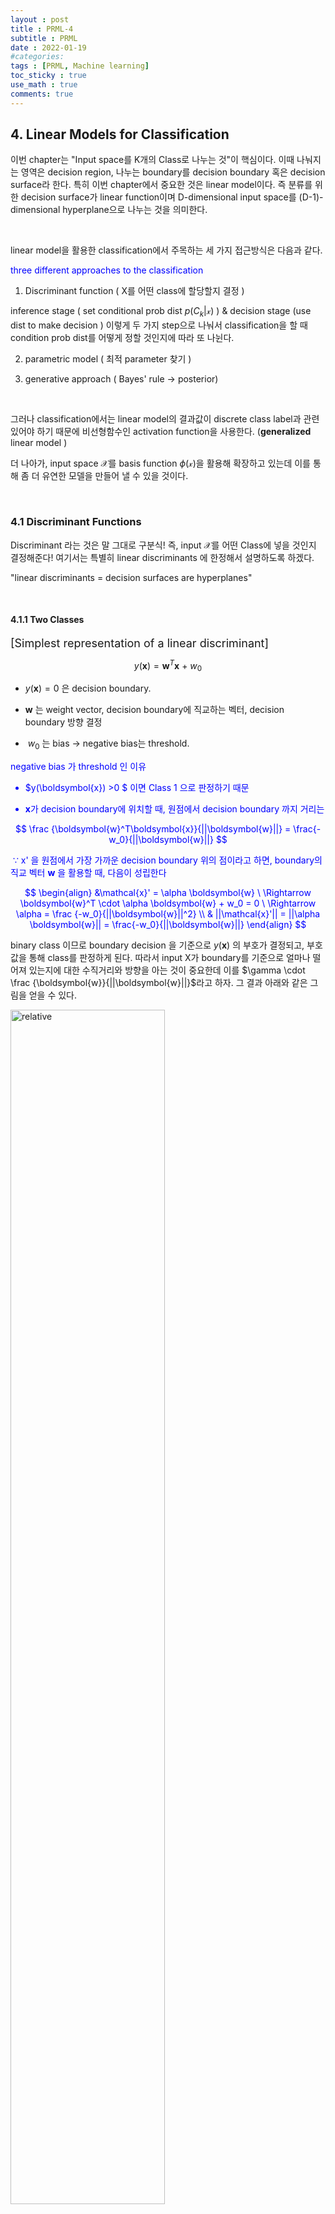 ```yaml
---
layout : post
title : PRML-4
subtitle : PRML
date : 2022-01-19
#categories:
tags : [PRML, Machine learning]
toc_sticky : true
use_math : true
comments: true
--- 
```



## 4. Linear Models for Classification

이번 chapter는 "Input space를 K개의 Class로 나누는 것"이 핵심이다. 이때 나눠지는 영역은 decision region, 나누는 boundary를 decision boundary 혹은 decision surface라 한다. 특히 이번 chapter에서 중요한 것은 linear model이다. 즉 분류를 위한 decision surface가 linear function이며 D-dimensional input space를 (D-1)-dimensional hyperplane으로 나누는 것을 의미한다. 

<br>

linear model을 활용한 classification에서 주목하는 세 가지 접근방식은 다음과 같다. 

<font color="blue"> three different approaches to the classification </font>


1. Discriminant function ( X를 어떤 class에 할당할지 결정 )

inference stage ( set conditional prob dist $p(C_k|\mathcal{x})$ ) 
$\&$ 
decision stage (use dist to make decision ) 이렇게 두 가지 step으로 나눠서 classification을 할 때 condition prob dist를 어떻게 정할 것인지에 따라 또 나뉜다. 

2. parametric model ( 최적 parameter 찾기 )

3. generative approach ( Bayes' rule -> posterior)

<br>


그러나 classification에서는 linear model의 결과값이 discrete class label과 관련 있어야 하기 때문에 비선형함수인 activation function을 사용한다. (**generalized** linear model )

더 나아가, input space $\mathcal{X}$를 
basis function $\phi(\mathcal{x})$을 활용해 확장하고 있는데 이를 통해 좀 더 유연한 모델을 만들어 낼 수 있을 것이다.


<br>

### 4.1 Discriminant Functions

Discriminant 라는 것은 말 그대로 구분식! 즉, input $\mathcal{X}$를 어떤 Class에 넣을 것인지 결정해준다! 여기서는 특별히 linear discriminants 에 한정해서 설명하도록 하겠다. 



"linear discriminants = decision surfaces are hyperplanes"


<br>

#### 4.1.1 Two Classes


<font size=4> [Simplest representation of a linear discriminant]</font>

$$
y(\boldsymbol{x}) = \boldsymbol{w}^T\boldsymbol{x} \ + \ w_0
$$

* $y(\boldsymbol{x})=0$ 은 decision boundary. 

* $\boldsymbol{w}$ 는 weight vector, decision boundary에 직교하는 벡터, decision boundary 방향 결정
* $\ w_0$ 는 bias ->  negative bias는 threshold. 


<font color = "blue">

negative bias 가 threshold 인 이유


* $y(\boldsymbol{x}) >0 $ 이면 Class 1 으로 판정하기 때문 

* $\boldsymbol{x}$가 decision boundary에 위치할 때, 원점에서 decision boundary 까지 거리는

$$
\frac {\boldsymbol{w}^T\boldsymbol{x}}{||\boldsymbol{w}||} = \frac{-w_0}{||\boldsymbol{w}||}
$$

​	$\because$ x' 을 원점에서 가장 가까운 decision boundary 위의 점이라고 하면, boundary의 직교 벡터 $\boldsymbol{w}$ 을 활용할 때, 다음이 성립한다

$$
\begin{align}
&\mathcal{x}' = \alpha \boldsymbol{w} \ \Rightarrow \boldsymbol{w}^T \cdot \alpha \boldsymbol{w} + w_0 = 0 \ \Rightarrow \alpha = \frac {-w_0}{||\boldsymbol{w}||^2} \\
& ||\mathcal{x}'|| = ||\alpha \boldsymbol{w}|| = \frac{-w_0}{||\boldsymbol{w}||}
\end{align}
$$

</font>

binary class 이므로 boundary decision 을 기준으로 $y(\boldsymbol{x})$ 의 부호가 결정되고, 부호값을 통해 class를 판정하게 된다. 
따라서 input X가 boundary를 기준으로 얼마나 떨어져 있는지에 대한 수직거리와 방향을 아는 것이 중요한데 이를 $\gamma \cdot \frac {\boldsymbol{w}}{||\boldsymbol{w}||}$라고 하자. 그 결과 아래와 같은 그림을 얻을 수 있다.


<img src='{{"/assets/img/prml-4-1.png"| relative_url}}'  width="70%" height="70%" title="1" alt='relative'>


$$
\boldsymbol{x} = \boldsymbol{x}_{\bot} + \gamma \cdot \frac {\boldsymbol{w}}{||\boldsymbol{w}||}\\
\gamma = \frac{y(\boldsymbol{x})}{||\boldsymbol{w}||}
$$

특히 $\gamma$의 부호 값이 중요하므로, 위와 같이 구하는 것 같다. 



추가적으로 식을 간편하게 적기 위해dummy input을 활용해 bias를 파라미터로 함께 표현할 수 있다. $\boldsymbol{\tilde w} = (w_0, \boldsymbol{w})$ 에 대해, 
$y(\boldsymbol{x}) = \boldsymbol{\tilde w}^T \boldsymbol{\tilde x}$ 로 표기하면 hyperplane( boundary)는 원점을 통과하는 D - dimensional hyperplane 이다. 



<br>



#### 4.1.2 Multiple Classes

binary class에서 확장해서 multiple class 인 경우를 생각해보자.

기존 binary class에서 하던 방식을 그대로 사용할 경우 올바른 분류가 어려울 수 있는데 이유는 아래 그림을 보면 잘 나타난다.



<img src='{{"/assets/img/prml-4-2.png"| relative_url}}'  width="70%" height="70%" title="1" alt='relative'>




이를 피하기 위해서는 아래와 같이 단순하게 K-class discriminant 를 설정할 수 있다.

$$
\begin{align}
&y_k(\boldsymbol{x}) = \boldsymbol{w}_k^T\boldsymbol{x} \ + \ w_{k0} \\
&\textrm{assign x to} \ \ C_k \ \ \ \ \textrm{if} \ \ y_k(\boldsymbol{x}) > y_j(\boldsymbol{x}) \ \textrm{for all } j \neq k
\end{align}
$$


binary class 와 유사하게 생각한다면 class k 와 class j 사이의 boundary는 $y_k(\boldsymbol{x}) = y_j(\boldsymbol{x})$ 를 만족해야하므로 아래와 같다.

$$
(\boldsymbol{w}_k - \boldsymbol{w_j})^T \boldsymbol{x} + (w_{k0} - w_{j0}) = 0
$$



또한 linear discriminant 에 의해 나눠진 region은 convex set 이다. (증명 생략)

<br>



#### 4.1.3 Least squares for classification

linear discriminant의 parameter 값을 찾기 위한 세 가지 방법을 제시한다. 

첫번째 방법으로 Least square 를 활용하는 방법이다. 
정규성을 가정한 선형회귀분석에서 가장 많이 쓰이는 방법으로 quadratic error 를 사용하면 예측값은 
$E(\boldsymbol{t}|x)$

그러나 선형모델 자체가 flexibility가 부족하기 때문에 binary class인 경우에도 $E(\boldsymbol{t}|x)$ 값이 1을 초과할 수 있다. 


multiple class에서도 Least square를 사용하기 위해 행렬을 사용해 식을 확장해보자. 

개별 linear discriminant function 
$ y_k(\boldsymbol{x}) = \boldsymbol{w}_k^T \boldsymbol{x} \ + \ w_{k0} $ 에 대해 다음과 같이 나타낸다.

$$
y(\boldsymbol{x}) = \boldsymbol{\tilde W}^T\boldsymbol{\tilde x}
$$

이 때 $\boldsymbol{\tilde W}$ 는 k(class)개의 column을 가지고 있으며 
열벡터가 $\boldsymbol{\tilde w}_k = (w_{k0}, \boldsymbol{w}_k ^T)^T$ 인 행렬이다.

Least square에 의해 $\boldsymbol{\hat {\tilde W}} = (\boldsymbol{\tilde X}^T\boldsymbol{\tilde X} )^{-1}\boldsymbol{\tilde X}^T \boldsymbol{T} = \boldsymbol{\tilde X}^{\dagger} \boldsymbol{T} \Rightarrow y(\boldsymbol{x}) = \boldsymbol{\hat {\tilde W} }^T \boldsymbol{\tilde x}$

이로부터 얻은 벡터 $y(\boldsymbol{x})$ 에 대해서 그 원소들 중 가장 큰 값의 class로 예측하게 된다. (제약식을 통해 y(x)의 sum이 1이 되게 하고 벡터의 각 원소들이 0과 1 사이가 되도록 하면 model output을 probabilistic 하게 해석할 수 있다.)

Least square는 closed form으로 해를 구할 수 있는 만큼 매우 간단하고 좋은 방법이지만 outlier에 민감하게 반응하며 가우시안을 가정한 경우에는 LS와 ML 방식의 결과가 동일한데, gaussian이 아닌 여러가지 분포들 대해서는 LS를 사용할 때 바람직한 결과를 얻지 못할 우려가 있다는 것도 알아둬야 한다. 

<img src='{{"/assets/img/prml-4-4.png"| relative_url}}'  width="70%" height="70%" title="1" alt='relative'>

<img src='{{"/assets/img/prml-4-5.png"| relative_url}}'  width="70%" height="70%" title="1" alt='relative'>

<br>

#### 4.1.4 Fisher's linear discriminant

linear discriminant의 parameter 값을 찾기 위한 두 번째 방법은 Fisher's linear discriminant 이다. 이 방법의 핵심은 바로 차원 축소에 있다. 

X : D-dimension $\Rightarrow $ 
one-dimension  : 
$y = \boldsymbol{w}^T \boldsymbol{x}$

차원 축소는 본질적으로 정보의 손실을 막을 수 없으며, 본래 D 차원의 공간이 1차원(line)으로 축소되며 overlapping이 발생할 수밖에 없다. 이를 보완하기 위해 집단 간 차이는 최대로 하되, 집단 내부의 분산은 최소화되도록 하는 projection을 선택해야 한다.

<font color="green">

* 집단 간 차이 최대

적절한 weight vector $\boldsymbol{w}$를 잘 선택해서 class separation을 최대로 하는 projection을 선택한다면 정보의 손실을 어느정도 보완할 수 있다. 즉, 볼드체의 m 이 분류된 집단의 평균값이 라 할 때

$$
m_2 - m_1 = \boldsymbol{w}^T(\boldsymbol{m}_2 - \boldsymbol{m}_1) \ \ \ \ \ \ \textrm{where} \ m_k = \boldsymbol{w}^T \boldsymbol{m_k}  \ \ \ \ \textrm{(mean of projected data from class)}
$$

값을 최대화하는 길이 1의 벡터인 $\boldsymbol{w}$ 를 찾으면 된다
(길이를 1로 둠으로써 $m_2-m_1$이 무한정 커지진 않도록 제약을 준다) 

Lagrange multiplier를 사용하면 다음과 같은 결과를 얻는다

$$
\boldsymbol{w} \propto (\boldsymbol{m}_2 - \boldsymbol{m}_1)
$$


* 집단 내 분산 최소

within class variance of transformed data from class $C_k$는 다음과 같이 정의한다.

$$
s_k^2 = \sum_{n \in C_k} (y_n - m_k)^2 \ \ \ \ \textrm{where} \ y_n = \boldsymbol{w}^T\boldsymbol{x_n}
$$

이 때 binary classification 의 경우 total within class variance는 $s_1^2 + s_2^2$

</font>

<br>

이를 만족하는 projection vector w를 찾기 위해 Fisher는 다음과 같은 기준을 제시했다.

$$
\begin{align}
&\mathcal{J}(\boldsymbol{w}) = \frac{(m_2 - m_1)^2}{s_1^2 + s_2^2} = \frac{\boldsymbol{w}^T \boldsymbol{S}_B \boldsymbol{w}}{\boldsymbol{w}^T \boldsymbol{S}_W\boldsymbol{w}} \\ \\

&S_B = (\boldsymbol{m}_2 - \boldsymbol{m}_1)(\boldsymbol{m}_2 - \boldsymbol{m}_1)^T\\
&S_W = \sum (\boldsymbol{x}_n - \boldsymbol{m}_1)(\boldsymbol{x}_n - \boldsymbol{m}_1)^T + \sum (\boldsymbol{x}_n - \boldsymbol{m}_2)(\boldsymbol{x}_n - \boldsymbol{m}_2)^T
\end{align}
$$

이 때 J 를 w 로 미분하면 $\mathcal{J}(\boldsymbol{w})$는 
$(\boldsymbol{w}^T \boldsymbol{S}_B \boldsymbol{w})\boldsymbol{S}_W\boldsymbol{w} = (\boldsymbol{w}^T \boldsymbol{S}_W\boldsymbol{w})\boldsymbol{S}_B \boldsymbol{w}$ 를 만족할 때 최대가 됨을 알 수 있다. 
$S_B$ 식으로부터 
$S_B\boldsymbol{w}$ 는 $\boldsymbol{m}_2 - \boldsymbol{m}_2$ 와 비례함을 알 수 있으므로 
$\boldsymbol{w} \propto S_W^{-1}(\boldsymbol{m}_2 - \boldsymbol{m}_1)$ 이다. 
이를 만족하는 $\boldsymbol{w}$를 Fisher linear discriminant 라고 한다. (사실 discriminant 라기 보다는 projection direction을 의미한다고 말하는게 더욱 맞다)

<img src='{{"/assets/img/prml-4-6.png"| relative_url}}'  width="70%" height="70%" title="1" alt='relative'>

<br>



#### 4.1.5 Relation to least squares 

+ Least -Square : target value를 최대한 정확하게 맞출 수 있을지(error를 최소화)

+ Fisher-criterion : target의 class를 정확하게 분류할 수 있을지(maximum class separation)



그러나 1 - of -K coding (K class 중 가장 높은 확률값을 가지는 class 를 선택)이 아닌 다른 target coding scheme을 사용할 때, Least - square 와 Fisher solution은 동일하게 생각할 수 있다. 아래는 그 방법을 나타낸 것이다.



<font size=4> [different target coding scheme for binary] </font>

target for class $C_1$ 
to be $N/N_1$, 
target for class $C_2$ 
to be $- N/N_2$

라고 두면 sum of squares error function은 다음과 같다

$$
E = \frac{1}{2} \sum_{n=1}^N (\boldsymbol{w}^T \boldsymbol{x}_n + w_0 - t_n ) ^2
$$

이를 $\boldsymbol{w}$ 와 $w_0$로 미분하면 

$$
w_0 = -\boldsymbol{w}^T \boldsymbol{m} \\
(S_W + \frac{N_1 N_2}{N}S_B)\boldsymbol{w} = N(\boldsymbol{m}_1 - \boldsymbol{m}_2)
$$

이므로 $S_B \boldsymbol{w}$가 
$\boldsymbol{m}_2 - \boldsymbol{m}_1$의 방향을 나타내는 것을 고려할 때, 결국 Least-square에서도 Fisher - criterion에서 얻은 
$\boldsymbol{w} \propto S_W^{-1}(\boldsymbol{m}_2 - \boldsymbol{m}_1)$ 식을 얻게 됨을 알 수 있다.

<br>



#### 4.1.6 Fisher's discriminant for multiple classes

앞서 Fisher-criterion을 설명할 때는 binary class를 기반으로 input space 차원 축소를 1차원으로 했다면 multiple class 의 경우 inpute space 차원 축소를 D' 차원으로 해 볼 것이다. multiple class 이므로 weight vector $\boldsymbol{w}$ 를 column으로 하는 행렬 
$\boldsymbol{W}$를 생각하자. 즉 모델은 아래와 같다.

$$
y =\boldsymbol{W}^T \boldsymbol{x}
$$


within-class covariance matrix to the case of K classes

$$
S_W = \sum ^K S_k \ \ \textrm{where} \ \ S_k = \sum (\boldsymbol{x}_n - \boldsymbol{m}_k)(\boldsymbol{x}_n - \boldsymbol{m}_k)^T \ \ \& \ \ \boldsymbol{m}_k = \frac{1}{N_k}\sum_{n \in C_k}\boldsymbol{x_n}
$$


Total covariance matrix

$$
S_T = \sum_{n=1}^N (\boldsymbol{x}_n - \boldsymbol{m})(\boldsymbol{x}_n - \boldsymbol{m})^T
$$


Between class covariance

$$
S_B = \sum ^K N_k(\boldsymbol{m}_k - \boldsymbol{m})(\boldsymbol{m}_k - \boldsymbol{m})^T
$$

세가지 공분산 행렬은 $S_T = S_B + S_W$ 관계를 만족한다.



D' 차원으로 projection한 데이터에 대해서도 유사한 공분산 행렬(소문자 s 사용)을 정의할 수 있다.



binary class와 유사하게 Fisher-criterion $\mathcal{J}(\boldsymbol{W}) = Tr(s_W^{-1}s_B)$ 로 구할 수 있고 projection 이전의 데이터를 사용할 때 
$\mathcal{J}(\boldsymbol{w}) = (\boldsymbol{W}^T \boldsymbol{S}_W \boldsymbol{W})^{-1} \boldsymbol{W}^T \boldsymbol{S}_B\boldsymbol{W}$ 이다.



즉 weight vlaue ($\boldsymbol{W}$)는 
$S_W^{-1}S_B$ 의 eigenvector에 의해 결정되고 ??

<br>

#### 4.1.7 The perceptron algorithm

